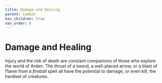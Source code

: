 ```yaml
---
title: Damage and Healing
parent: Combat
has_children: true
nav_order: 6
---
```


# Damage and Healing
Injury and the risk of death are constant companions of those who explore the world of Arden. The thrust of a sword, a well-placed arrow, or a blast of f1ame from a *fireball* spell all have the potential to damage, or even kill, the hardiest of creatures.
